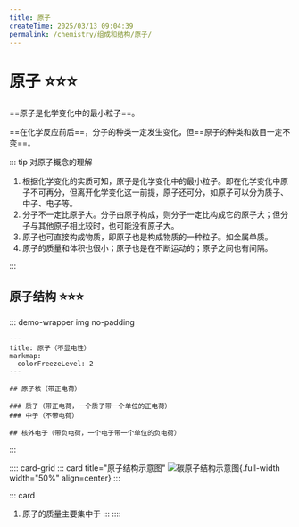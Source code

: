 ```yaml
---
title: 原子
createTime: 2025/03/13 09:04:39
permalink: /chemistry/组成和结构/原子/
---
```


# 原子 ⭐⭐⭐

==原子是化学变化中的最小粒子==。

==在化学反应前后==，分子的种类一定发生变化，但==原子的种类和数目一定不变==。

::: tip 对原子概念的理解

1. 根据化学变化的实质可知，原子是化学变化中的最小粒子。即在化学变化中原子不可再分，但离开化学变化这一前提，原子还可分，如原子可以分为质子、中子、电子等。
2. 分子不一定比原子大。分子由原子构成，则分子一定比构成它的原子大；但分子与其他原子相比较时，也可能没有原子大。
3. 原子也可直接构成物质，即原子也是构成物质的一种粒子。如金属单质。
4. 原子的质量和体积也很小；原子也是在不断运动的；原子之间也有间隔。

:::

## 原子结构 ⭐⭐⭐

::: demo-wrapper img no-padding

```markmap
---
title: 原子（不显电性）
markmap:
  colorFreezeLevel: 2
---

## 原子核（带正电荷）

### 质子（带正电荷，一个质子带一个单位的正电荷）
### 中子（不带电荷）

## 核外电子（带负电荷，一个电子带一个单位的负电荷）

```

:::

:::: card-grid
::: card title="原子结构示意图"
![碳原子结构示意图](https://s21.ax1x.com/2025/03/13/pEUBtUK.jpg){.full-width width="50%" align=center}
:::

::: card

1. 原子的质量主要集中于
   :::
   ::::

